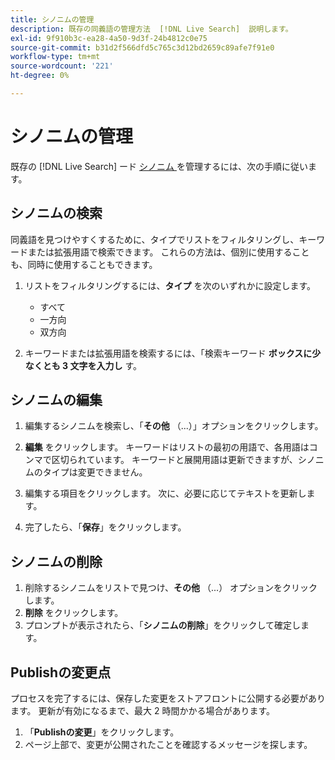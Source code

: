 ```yaml
---
title: シノニムの管理
description: 既存の同義語の管理方法  [!DNL Live Search]  説明します。
exl-id: 9f910b3c-ea28-4a50-9d3f-24b4812c0e75
source-git-commit: b31d2f566dfd5c765c3d12bd2659c89afe7f91e0
workflow-type: tm+mt
source-wordcount: '221'
ht-degree: 0%

---
```


# シノニムの管理

既存の [!DNL Live Search] ード [ シノニム ](synonyms.md) を管理するには、次の手順に従います。

## シノニムの検索

同義語を見つけやすくするために、タイプでリストをフィルタリングし、キーワードまたは拡張用語で検索できます。  これらの方法は、個別に使用することも、同時に使用することもできます。

1. リストをフィルタリングするには、**タイプ** を次のいずれかに設定します。

   * すべて
   * 一方向
   * 双方向

1. キーワードまたは拡張用語を検索するには、「検索キーワード **ボックスに少なくとも 3 文字を入力し** す。

## シノニムの編集

1. 編集するシノニムを検索し、「**その他** （...）」オプションをクリックします。

1. **編集** をクリックします。
キーワードはリストの最初の用語で、各用語はコンマで区切られています。 キーワードと展開用語は更新できますが、シノニムのタイプは変更できません。
1. 編集する項目をクリックします。 次に、必要に応じてテキストを更新します。

1. 完了したら、「**保存**」をクリックします。

## シノニムの削除

1. 削除するシノニムをリストで見つけ、**その他** （...） オプションをクリックします。
1. **削除** をクリックします。
1. プロンプトが表示されたら、「**シノニムの削除**」をクリックして確定します。

## Publishの変更点

プロセスを完了するには、保存した変更をストアフロントに公開する必要があります。 更新が有効になるまで、最大 2 時間かかる場合があります。

1. 「**Publishの変更**」をクリックします。
1. ページ上部で、変更が公開されたことを確認するメッセージを探します。
